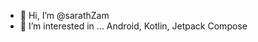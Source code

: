 - 👋 Hi, I’m @sarathZam
- 👀 I’m interested in ... Android, Kotlin, Jetpack Compose

<!---
sarathZam/sarathZam is a ✨ special ✨ repository because its `README.md` (this file) appears on your GitHub profile.
You can click the Preview link to take a look at your changes.
--->
